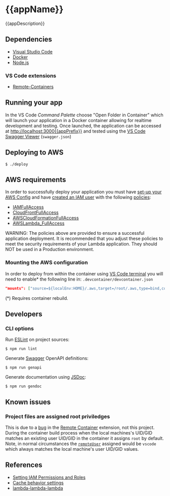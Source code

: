# {{appName}}

{{appDescription}}

## Dependencies

- [Visual Studio Code](https://code.visualstudio.com/download)
- [Docker](https://www.docker.com/get-started)
- [Node.js](https://nodejs.org)

### VS Code extensions

- [Remote-Containers](https://marketplace.visualstudio.com/items?itemName=ms-vscode-remote.remote-containers)

## Running your app

In the VS Code _Command Palette_ choose "Open Folder in Container" which will launch your application in a Docker container allowing for realtime development and testing.  Once launched, the application can be accessed at [http://localhost:3000{{appPrefix}}](http://localhost:3000{{appPrefix}}) and tested using the [VS Code Swagger Viewer](https://marketplace.visualstudio.com/items?itemName=Arjun.swagger-viewer) (`swagger.json`)

## Deploying to AWS

    $ ./deploy

## AWS requirements

In order to successfully deploy your application you must have [set-up your AWS Config](https://docs.aws.amazon.com/config/latest/developerguide/gs-cli.html) and have [created an IAM user](https://docs.aws.amazon.com/IAM/latest/UserGuide/id_users_create.html) with the following [policies](https://docs.aws.amazon.com/IAM/latest/UserGuide/access_policies_manage.html):

- [IAMFullAccess](https://console.aws.amazon.com/iam/home#/policies/arn%3Aaws%3Aiam%3A%3Aaws%3Apolicy%2FIAMFullAccess)
- [CloudFrontFullAccess](https://console.aws.amazon.com/iam/home#/policies/arn%3Aaws%3Aiam%3A%3Aaws%3Apolicy%2FCloudFrontFullAccess)
- [AWSCloudFormationFullAccess](https://console.aws.amazon.com/iam/home#/policies/arn%3Aaws%3Aiam%3A%3Aaws%3Apolicy%2FAWSCloudFormationFullAccess)
- [AWSLambda_FullAccess](https://console.aws.amazon.com/iam/home#/policies/arn%3Aaws%3Aiam%3A%3Aaws%3Apolicy%2FAWSLambda_FullAccess)

WARNING: The policies above are provided to ensure a successful application deployment.  It is recommended that you adjust these policies to meet the security requirements of your Lambda application.  They should NOT be used in a Production environment.

### Mounting the AWS configuration

In order to deploy from within the container using [VS Code terminal](https://code.visualstudio.com/docs/terminal/basics) you will need to enable* the following line in: `.devcontainer/devcontainer.json`

```json
"mounts": ["source=${localEnv:HOME}/.aws,target=/root/.aws,type=bind,consistency=cached"],
```

(*) Requires container rebuild.

## Developers

### CLI options

Run [ESLint](https://eslint.org/) on project sources:

    $ npm run lint

Generate [Swagger](https://swagger.io) OpenAPI definitions:

    $ npm run genapi

Generate documentation using [JSDoc](https://jsdoc.app):

    $ npm run gendoc

## Known issues

### Project files are assigned root priviledges

This is due to a [bug](https://github.com/microsoft/vscode-remote-release/issues/2402) in the [Remote Container](https://marketplace.visualstudio.com/items?itemName=ms-vscode-remote.remote-containers) extension, not this project.  During the container build process when the local machines's UID/GID matches an existing user UID/GID in the container it assigns `root` by default.  Note, in normal circumstances the [`remoteUser`](https://containers.dev/implementors/json_reference/#remoteUser) assigned would be `vscode` which always matches the local machine's user UID/GID values.

## References

- [Setting IAM Permissions and Roles](https://docs.aws.amazon.com/AmazonCloudFront/latest/DeveloperGuide/lambda-edge-permissions.html)
- [Cache behavior settings](https://docs.aws.amazon.com/AmazonCloudFront/latest/DeveloperGuide/distribution-web-values-specify.html#DownloadDistValuesObjectCaching)
- [lambda-lambda-lambda](https://github.com/nuxy/lambda-lambda-lambda)
